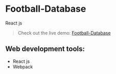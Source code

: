 # Football-Database
React js

> Check out the live demo: [Football-Database](https://sklalaludek.github.io/Football-Database/)

## Web development tools:
* React js
* Webpack
